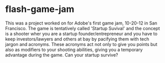 flash-game-jam
==============

This was a project worked on for Adobe's first game jam, 10-20-12 in San Francisco. The game is tentatively called 'Startup Suvival' and the concept is a shooter wher you are a startup founder/entrepreneur and you have to keep investors/lawyers and others at bay by pacifying them with tech jargon and acronyms.  These acronyms act not only to give you points but also as modifiers to your shooting abilities, giving you a temporary advantage during the game. Can your startup survive?